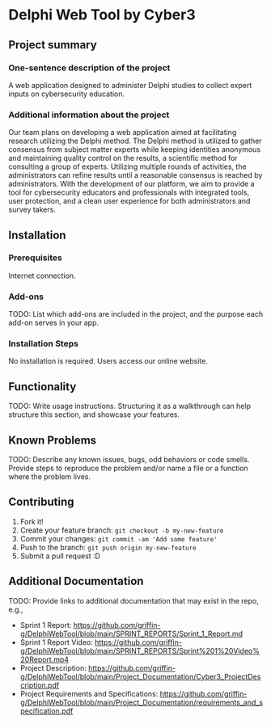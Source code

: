 # Delphi Web Tool by Cyber3

## Project summary

### One-sentence description of the project

A web application designed to administer Delphi studies to collect expert inputs on cybersecurity education.

### Additional information about the project

Our team plans on developing a web application aimed at facilitating research utilizing the Delphi method. The Delphi method is utilized to gather consensus from subject matter experts while keeping identities anonymous and maintaining quality control on the results, a scientific method for consulting a group of experts. Utilizing multiple rounds of activities, the administrators can refine results until a reasonable consensus is reached by administrators. With the development of our platform, we aim to provide a tool for cybersecurity educators and professionals with integrated tools, user protection, and a clean user experience for both administrators and survey takers.  

## Installation

### Prerequisites

Internet connection. 

### Add-ons

TODO: List which add-ons are included in the project, and the purpose each add-on serves in your app.

### Installation Steps

No installation is required. Users access our online website. 


## Functionality

TODO: Write usage instructions. Structuring it as a walkthrough can help structure this section,
and showcase your features.


## Known Problems

TODO: Describe any known issues, bugs, odd behaviors or code smells. 
Provide steps to reproduce the problem and/or name a file or a function where the problem lives.


## Contributing

1. Fork it!
2. Create your feature branch: `git checkout -b my-new-feature`
3. Commit your changes: `git commit -am 'Add some feature'`
4. Push to the branch: `git push origin my-new-feature`
5. Submit a pull request :D

## Additional Documentation

TODO: Provide links to additional documentation that may exist in the repo, e.g.,
  * Sprint 1 Report: https://github.com/griffin-g/DelphiWebTool/blob/main/SPRINT_REPORTS/Sprint_1_Report.md
  * Sprint 1 Report Video: https://github.com/griffin-g/DelphiWebTool/blob/main/SPRINT_REPORTS/Sprint%201%20Video%20Report.mp4
  * Project Description: https://github.com/griffin-g/DelphiWebTool/blob/main/Project_Documentation/Cyber3_ProjectDescription.pdf
  * Project Requirements and Specifications: https://github.com/griffin-g/DelphiWebTool/blob/main/Project_Documentation/requirements_and_specification.pdf

